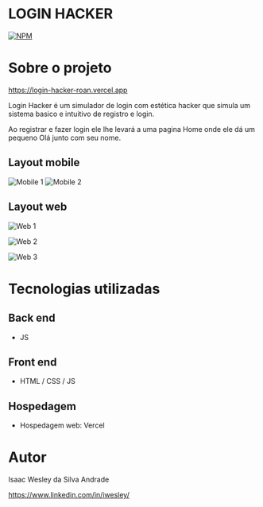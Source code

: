 # LOGIN HACKER
[![NPM](https://img.shields.io/npm/l/react)](https://github.com/d0tcon/login-hacker/blob/main/LICENSE) 

# Sobre o projeto

https://login-hacker-roan.vercel.app

Login Hacker é um simulador de login com estética hacker que simula um sistema basico e intuitivo de registro e login.

Ao registrar e fazer login ele lhe levará a uma pagina Home onde ele dá um pequeno Olá junto com seu nome.

## Layout mobile
![Mobile 1](https://github.com/d0tcon/images/blob/main/mobile%20login%201.png) ![Mobile 2](https://github.com/d0tcon/images/blob/main/mobile%20login%202.png)

## Layout web
![Web 1](https://github.com/d0tcon/images/blob/main/desktop%20login%201.png)

![Web 2](https://github.com/d0tcon/images/blob/main/desktop%20login%202.png)

![Web 3](https://github.com/d0tcon/images/blob/main/desktop%20login%203.png)

# Tecnologias utilizadas
## Back end
- JS
## Front end
- HTML / CSS / JS 
## Hospedagem 
- Hospedagem web: Vercel

# Autor

Isaac Wesley da Silva Andrade

https://www.linkedin.com/in/iwesley/

